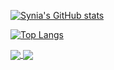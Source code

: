 
[![Synia's GitHub stats](https://github-readme-stats.vercel.app/api?username=Synia-L&hide=stars,contribs,prs&count_private=true&show_icons=true&theme=merko)](https://github.com/Synia-L/github-readme-stats)

[![Top Langs](https://github-readme-stats.vercel.app/api/top-langs/?username=Synia-L&layout=compact)](https://github.com/Synia-L/github-readme-stats)


<a href="https://github.com/Synia-L/2048">
  <img align="center" src="https://github-readme-stats.vercel.app/api/pin/?username=Synia-L&repo=2048" />
</a>
<a href="https://github.com/Synia-L/opentrs">
  <img align="center" src="https://github-readme-stats.vercel.app/api/pin/?username=Synia-L&repo=opentrs" />
</a>

<!--
**Synia-L/Synia-L** is a ✨ _special_ ✨ repository because its `README.md` (this file) appears on your GitHub profile.

Here are some ideas to get you started:

- 🔭 I’m currently working on ...
- 🌱 I’m currently learning ...
- 👯 I’m looking to collaborate on ...
- 🤔 I’m looking for help with ...
- 💬 Ask me about ...
- 📫 How to reach me: ...
- 😄 Pronouns: ...
- ⚡ Fun fact: ...
-->
